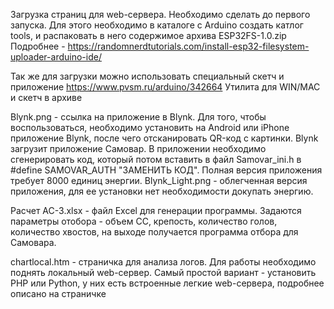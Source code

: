 Загрузка страниц для web-сервера. Необходимо сделать до первого запуска. Для этого необходимо в каталоге с Arduino создать катлог tools, и распаковать в него содержимое архива ESP32FS-1.0.zip
Подробнее - https://randomnerdtutorials.com/install-esp32-filesystem-uploader-arduino-ide/

Так же для загрузки можно использовать специальный скетч и приложение
https://www.pvsm.ru/arduino/342664
Утилита для WIN/MAC и скетч в архиве

Blynk.png - ссылка на приложение в Blynk. Для того, чтобы воспользоваться, необходимо установить на Android или iPhone приложение Blynk, после чего отсканировать QR-код с картинки. Blynk загрузит приложение Самовар. В приложении необходимо сгенерировать код, который потом вставить в файл Samovar_ini.h в #define SAMOVAR_AUTH "ЗАМЕНИТЬ КОД". Полная версия приложения требует 8000 единиц энергии.
Blynk_Light.png - облегченная версия приложения, для ее установки нет необходимости докупать энергию.


Расчет АС-3.xlsx - файл Excel для генерации программы. Задаются параметры отобора - объем СС, крепость, количество голов, количество хвостов, на выходе получается программа отбора для Самовара.

chartlocal.htm - страничка для анализа логов. Для работы необходимо поднять локальный web-сервер. Самый простой вариант - установить PHP или Python, у них есть встроенные легкие web-сервера, подробнее описано на страничке

